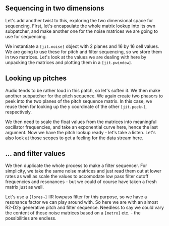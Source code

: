## Sequencing in two dimensions

Let's add another twist to this, exploring the two dimensional space for sequencing. First, let's encapsulate the whole matrix lookup into its own subpatcher, and make another one for the noise matrices we are going to use for sequencing.

We instantiate a `[jit.noise]` object with 2 planes and 16 by 16 cell values. We are going to use these for pitch and filter sequencing, so we store them in two matrices. Let's look at the values we are dealing with here by unpacking the matrices and plotting them in a `[jit.pwindow]`.

## Looking up pitches

Audio tends to be rather loud in this patch, so let's soften it. We then make another subpatcher for the pitch sequence. We again create two phasors to peek into the two planes of the pitch sequence matrix. In this case, we reuse them for looking up the y coordinate of the other `[jit.peek~]`, respectively.

We then need to scale the float values from the matrices into meaningful oscillator frequencies, and take an exponential curve here, hence the last argument. Now we have the pitch lookup ready - let's take a listen. Let's also look at those scopes to get a feeling for the data stream here.

## ... and filter values

We then duplicate the whole process to make a filter sequencer. For simplicity, we take the same noise matrices and just read them out at lower rates as well as scale the values to accomodate low pass filter cutoff frequencies and resonances - but we could of course have taken a fresh matrix just as well.

Let's use a `[lores~]` IIR lowpass filter for this purpose, so we have a resonance factor we can play around with. So here we are with an almost R2-D2y generative pitch and filter sequence. Needless to say we could vary the content of those noise matrices based on a `[metro]` etc. - the possibilities are endless.